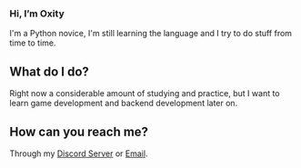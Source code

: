 ### Hi, I’m Oxity
I'm a Python novice, I'm still learning the language and I try to do stuff from time to time.
## What do I do?
Right now a considerable amount of studying and practice, but I want to learn game development and backend development later on.
## How can you reach me?
Through my [Discord Server](https://discord.gg/r4BjqPDFjf) or [Email](oxity.productions@gmail.com).

<!---
0xity/0xity is a ✨ special ✨ repository because its `README.md` (this file) appears on your GitHub profile.
You can click the Preview link to take a look at your changes.
--->
